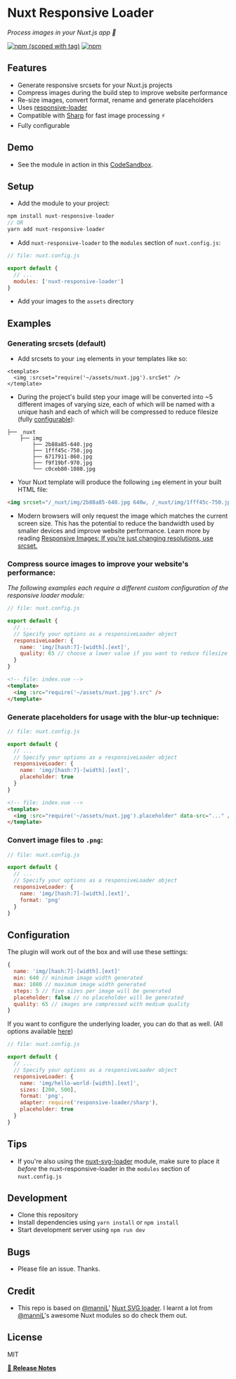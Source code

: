 # Nuxt Responsive Loader

_Process images in your Nuxt.js app 📸_

[![npm (scoped with tag)](https://img.shields.io/npm/v/nuxt-responsive-loader/latest.svg?style=flat-square)](https://npmjs.com/package/nuxt-responsive-loader)
[![npm](https://img.shields.io/npm/dt/nuxt-responsive-loader.svg?style=flat-square)](https://npmjs.com/package/nuxt-responsive-loader)

>

## Features

- Generate responsive srcsets for your Nuxt.js projects
- Compress images during the build step to improve website performance
- Re-size images, convert format, rename and generate placeholders
- Uses [responsive-loader](https://github.com/herrstucki/responsive-loader)
- Compatible with [Sharp](https://github.com/lovell/sharp/) for fast image processing ⚡
- Fully configurable

## Demo

- See the module in action in this [CodeSandbox](https://codesandbox.io/s/codesandbox-nuxt-responsive-loader-vij34?fontsize=14).

## Setup

- Add the module to your project: 

```js
npm install nuxt-responsive-loader
// OR
yarn add nuxt-responsive-loader
```` 

- Add `nuxt-responsive-loader` to the `modules` section of `nuxt.config.js`:
```js
// file: nuxt.config.js

export default {
  // ...
  modules: ['nuxt-responsive-loader']
}
```

- Add your images to the `assets` directory

## Examples
### Generating srcsets (default)

- Add srcsets to your `img` elements in your templates like so:

```vue
<template>
  <img :srcset="require('~/assets/nuxt.jpg').srcSet" />
</template>
```

- During the project's build step your image will be converted into ~5 different images of varying size, each of which will be named with a unique hash and each of which will be compressed to reduce filesize (fully [configurable](#configuration)): 

```
├── _nuxt
    ├── img
        ├── 2b88a85-640.jpg
        ├── 1fff45c-750.jpg
        ├── 6717911-860.jpg
        ├── f9f19bf-970.jpg
        └── c0ceb80-1080.jpg
```

- Your Nuxt template will produce the following `img` element in your built HTML file:

```html
<img srcset="/_nuxt/img/2b88a85-640.jpg 640w, /_nuxt/img/1fff45c-750.jpg 750w, /_nuxt/img/6717911-860.jpg 860w, /_nuxt/img/f9f19bf-970.jpg 970w, /_nuxt/img/c0ceb80-1080.jpg 1080w">
```
- Modern browsers will only request the image which matches the current screen size. This has the potential to reduce the bandwidth used by smaller devices and improve website performance. Learn more by reading [Responsive Images: If you’re just changing resolutions, use srcset.](https://css-tricks.com/responsive-images-youre-just-changing-resolutions-use-srcset/)

### Compress source images to improve your website's performance:
_The following examples each require a different custom configuration of the responsive loader module:_

```js
// file: nuxt.config.js

export default {
  // ...
  // Specify your options as a responsiveLoader object
  responsiveLoader: {
    name: 'img/[hash:7]-[width].[ext]',
    quality: 65 // choose a lower value if you want to reduce filesize further
  }
}
```

```html
<!-- file: index.vue -->
<template>
  <img :src="require('~/assets/nuxt.jpg').src" />
</template>
```

### Generate placeholders for usage with the blur-up technique:

```js
// file: nuxt.config.js

export default {
  // ...
  // Specify your options as a responsiveLoader object
  responsiveLoader: {
    name: 'img/[hash:7]-[width].[ext]',
    placeholder: true
  }
}
```

```html
<!-- file: index.vue -->
<template>
  <img :src="require('~/assets/nuxt.jpg').placeholder" data-src="..." />
</template>
```

### Convert image files to `.png`:

```js
// file: nuxt.config.js

export default {
  // ...
  // Specify your options as a responsiveLoader object
  responsiveLoader: {
    name: 'img/[hash:7]-[width].[ext]',
    format: 'png'
  }
}
```

## Configuration

The plugin will work out of the box and will use these settings:

```js
{
  name: 'img/[hash:7]-[width].[ext]'
  min: 640 // minimum image width generated
  max: 1080 // maximum image width generated
  steps: 5 // five sizes per image will be generated
  placeholder: false // no placeholder will be generated
  quality: 65 // images are compressed with medium quality
}
```

If you want to configure the underlying loader, you can do that as well. (All options available [here](https://github.com/herrstucki/responsive-loader))

```js
// file: nuxt.config.js

export default {
  // ...
  // Specify your options as a responsiveLoader object
  responsiveLoader: {
    name: 'img/hello-world-[width].[ext]',
    sizes: [200, 500], 
    format: 'png',
    adapter: require('responsive-loader/sharp'),
    placeholder: true
  }
}
```
## Tips

- If you're also using the [nuxt-svg-loader](https://www.npmjs.com/package/nuxt-svg-loader) module, make sure to place it _before_ the nuxt-responsive-loader in the `modules` section of `nuxt.config.js`

## Development

- Clone this repository
- Install dependencies using `yarn install` or `npm install`
- Start development server using `npm run dev`

## Bugs

- Please file an issue. Thanks. 

## Credit

- This repo is based on [@manniL](https://github.com/manniL)' [Nuxt SVG loader](https://www.npmjs.com/package/nuxt-svg-loader). I learnt a lot from [@manniL](https://github.com/manniL)'s awesome Nuxt modules so do check them out. 

## License

MIT

[📖 **Release Notes**](./CHANGELOG.md)
